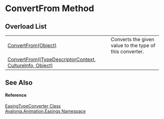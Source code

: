 # ConvertFrom Method


## Overload List
<table>
<tr>
<td><a href="https://learn.microsoft.com/dotnet/api/system.componentmodel.typeconverter.convertfrom#system-componentmodel-typeconverter-convertfrom(system-object)" target="_blank" rel="noopener noreferrer">ConvertFrom(Object)</a></td>
<td>Converts the given value to the type of this converter.</td>
</tr>
<tr>
<td><a href="M_Avalonia_Animation_Easings_EasingTypeConverter_ConvertFrom">ConvertFrom(ITypeDescriptorContext, CultureInfo, Object)</a></td>
<td> </td>
</tr>
</table>

## See Also


#### Reference
<a href="T_Avalonia_Animation_Easings_EasingTypeConverter">EasingTypeConverter Class</a>  
<a href="N_Avalonia_Animation_Easings">Avalonia.Animation.Easings Namespace</a>  
